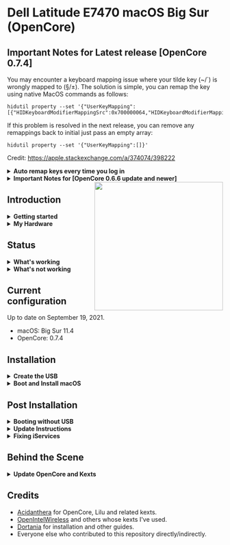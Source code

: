 # Dell Latitude E7470 macOS Big Sur (OpenCore)

## Important Notes for Latest release [OpenCore 0.7.4]
You may encounter a keyboard mapping issue where your tilde key (~/`) is wrongly mapped to (§/±). The solution is simple, you can remap the key using native MacOS commands as follows:
```
hidutil property --set '{"UserKeyMapping":[{"HIDKeyboardModifierMappingSrc":0x700000064,"HIDKeyboardModifierMappingDst":0x700000035}]}'
```
If this problem is resolved in the next release, you can remove any remappings back to initial just pass an empty array:
```
hidutil property --set '{"UserKeyMapping":[]}'
```
Credit: https://apple.stackexchange.com/a/374074/398222
<details>
<summary>
<strong>Auto remap keys every time you log in</strong>
<br/>
</summary>

* Start Automator.app;
* Select "Application";
* Click "Show library" in the toolbar (if hidden);
* Add "Run shell script" (from the Actions/Utilities);
* Copy-and-paste the following script into the window:
```
hidutil property --set '{"UserKeyMapping":[{"HIDKeyboardModifierMappingSrc":0x700000064,"HIDKeyboardModifierMappingDst":0x700000035}]}'
```
* Test it;
* Save it somewhere: a file called your_name.app will be created);
* Depending your MacOSX version:
    * Old versions: Go to System Preferences → Accounts → Login items, or
    * New version: Go to System Preferences → Users and Groups → Login items (top right);
* Add this newly-created app;

Credit: https://superuser.com/a/465506/1046656
</details>
<details>
<summary>
<strong>Important Notes for [OpenCore 0.6.6 update and newer]</strong>
<br/>
</summary>

* There are some changes that need to be followed to update to OpenCore 0.6.6 and newer from previous versions(OpenCore 0.6.5 and below)

* Please read [this Reddit Post](https://www.reddit.com/r/hackintosh/comments/lb2456/psa_opencore_066_will_require_you_to_jump_through/) and [this page](https://dortania.github.io/OpenCore-Post-Install/multiboot/bootstrap.html#updating-bootstrap-in-0-6-6) from Dortania guide before proceeding.

</details>

<img align="right" src="https://imgur.com/25u1lIk.jpg" width="300">

## Introduction

<details>  
<summary><strong>Getting started</strong></summary>
</br>

**Meet the bootloader:**

- [Why OpenCore?](https://dortania.github.io/OpenCore-Install-Guide/why-oc.html)
- [Dortania's website](https://dortania.github.io)

**Recommended tools:**

- Plist editor: [ProperTree](https://github.com/corpnewt/ProperTree)
- EFI Partition Mounting Script: [MountEFI](https://github.com/corpnewt/MountEFI)

</details>

<details>  
<summary><strong>My Hardware</strong></summary>
</br>

| Model              | Dell Latitude E7470                        |
|:-------------------|:-------------------------------------------|
| Processor          | Intel Core i7-6600U                        |
| Graphics           | Integrated Intel HD Graphics 520           |
| Memory             | 8GB 2133MHz DDR4 SODIMM                    |
| Display            | 14" WQHD (2560x1440) with ELAN Touchscreen |
| Storage            | Micron 512GB M.2 SATA SSD                  |
| WLAN + Bluetooth   | Intel Dual Band Wireless-AC 8260           |
| Camera             | 1920x1080 FHD Webcam                       |
| Fingerprint Reader | No                                         |
| Soundcard          | Realtek ALC293                             |
| Keyboard           | Backlit Keyboard                           |
| Trackpad           | ALPS Touchpad                              |

</details>

## Status

<details>  
<summary><strong>What's working</strong></summary>
</br>

- [x] Intel HD 520 Graphics `incuding graphics acceleration`
- [x] All USB ports
- [x] Internal camera
- [x] WiFi using [AirportItlwm](https://github.com/OpenIntelWireless/itlwm)
- [x] Bluetooth using [IntelBluetoothFirmware and IntelBluetoothInjector](https://github.com/OpenIntelWireless/IntelBluetoothFirmware)
- [x] Shutdown/ Reboot/ Sleep/ Wake
- [x] Speakers and headphones jack
- [x] Intel Gigabit Ethernet
- [x] iMessage, FaceTime, App Store
- [x] miniDP and HDMI with digital audio passthrough(If you experience cursor lags, try turning on and off one of the displays.)
- [x] Keyboard and Trackpad(two finger vertical swipes)
- [x] DRM(Works with Google Chrome. Tested with Prime Video and Netflix.)
- [x] SD Card Reader using [Sinetek-rtsx](https://github.com/cholonam/Sinetek-rtsx)

</details>

<details>  
<summary><strong>What's not working</strong></summary>
</br>

- [ ] Multitouch gestures for ALPS touchpad.([#1](https://github.com/adityabakare/macOS-Dell-Latitude-E7470/issues/1))

</details>

## Current configuration

Up to date on September 19, 2021.
- macOS: Big Sur 11.4
- OpenCore: 0.7.4

## Installation

<details>
<summary><strong>Create the USB</strong></summary>
</br>

Follow the [guide on the OpenCore documentation](https://dortania.github.io/OpenCore-Install-Guide/installer-guide/) to create a USB for installation. Choose the operating system you use to create the USB and proceed with the guide. At the end of the Create USB section, OpenCore will ask us to do additional configurations. We don't need to do any of that because the `EFI` folder in this repository provides all necessary configurations we need for installation on Dell Latitude E7470.
</details>

<details>
<summary><strong>Boot and Install macOS</strong></summary>
</br>

- Plug in the USB we created to your Dell computer
- Press the Power button to turn on our computer (if you used the Dell to create the USB, shutdown the computer first)
- Wait and we will see the Apple icon on a black screen with a progress bar at the bottom
- Then, we will see a menu with four options. Make sure select `Disk Utility` to partition your disk appropriately and format the partition for installing macOS into `APFS`. If you are dual booting with other operating systems, an easier way would be to partition the drive beforehand as some formats like NTFS are readonly on macOS.
- Follow the installation steps and configure the preferences to your liking
- Log in to macOS and enjoy

</details>

## Post Installation

<details>
<summary><strong>Booting without USB</strong></summary>
</br>

You need to plug in the installation USB created previously everytime you start macOS after shutdown. If you want to boot without the USB, follow [this guide by OpenCore](https://dortania.github.io/OpenCore-Post-Install/universal/oc2hdd.html#grabbing-opencore-off-the-usb).

</details>

<details>
<summary><strong>Update Instructions</strong></summary>
</br>

- To Update to Big Sur from Catalina, just replace the previous Catalina EFI(only if you're using it from my repo) with this one and update normally.

- To update from an older version of EFI to the current one, download this repository and replace your EFI folder with this one. Make sure you use your own SMBIOS, the included one is only for reference.

- After update, you can check your current OpenCore version by typing the following line in the Terminal:
```
nvram 4D1FDA02-38C7-4A6A-9CC6-4BCCA8B30102:opencore-version
```
You may see a line printed as follows:
```
4D1FDA02-38C7-4A6A-9CC6-4BCCA8B30102:opencore-version	REL-074-2021-09-19
```
where `REL` means a RELEASE version of OC, `074` means version 0.7.4, and `2021-09-19` is the date of the release.

</details>

<details>
<summary><strong>Fixing iServices</strong></summary>
</br>

- In order to get Apple Services like App Store working, you need to generate your own SMBIOS(The included one is only for reference).

- For more information on how to do that, visit the [Dortania Guide](https://dortania.github.io/OpenCore-Post-Install/universal/iservices.html#generate-a-new-serial).

</details>

## Behind the Scene

<details>
<summary><strong>Update OpenCore and Kexts</strong></summary>
</br>

Follow [this guide](https://www.insanelymac.com/forum/topic/347035-guide-updating-and-maintaining-opencore-new-method/) to automatically update OpenCore and all kexts to the latest version.

### Important Note
> Do NOT upgrade the `IntelBluetoothFirmware.kext` and `IntelBluetoothInjector.kext`. The newest version does NOT work on Latitude E7470.

I clipped the relevant parts of the guide here for reference:
Thanks to OCAT, updating and maintaining OpenCore basically boils the update process down to 3 major steps: Synchronizing the config.plist, Updating OpenCore and Drivers, Updating Kexts and Resources. That's it.

 

### I. Preparation, Tools and Cautionary Measures:

Terminal - To find out which version of OpenCore you are currently using, enter: nvram 4D1FDA02-38C7-4A6A-9CC6-4BCCA8B30102:opencore-version

* [ProperTree](https://github.com/corpnewt/ProperTree) and a plist Editor. I use a combination of ProperTree for creating snapshots of and PlistEditPro for editing the config.plist. There's also the free open-source, cross-platform [PlistEDPlus](https://github.com/ic005k/PlistEDPlus)
* [Kext Updater](https://www.sl-soft.de/kext-updater/) - One of the must-have tools for maintaining your EFI Folder. It can mount the ESP Partition, download OpenCore, Clover, Drivers, Kexts and NVIDIA Webdrivers. It also has useful Tools integrated, like creating backups of your EFI Folder, Rebuild Kext Cache, Disable Gatekeeper, compare and validate config plists and calculate ScanPolicy. It is a tremendous time saver for maintaining your EFI Folder. For Kext Updater to work properly you need to disable SIP.
* [OCAT (OpenCore Auxiliary Tools)](https://github.com/ic005k/QtOpenCoreConfig/releases) ­- Tool for editing and updating OpenCore files, Drivers and the config.plist. Its best feature is that it automatically updates any outdated config.plist to the latest structure and feature-set without changing your settings: like adding, renaming, removing or relocating entries. So no more manual editing of the config structure is required to bring it up to date, which was a tremendous p.i.t.a before.

CAUTION: When updating from version ≤ 0.6.5, disabling Bootstrap is mandatory prior to updating OpenCore, to avoid issues. Disable `BootProtect` (set it to None), reboot, reset NVRAM and then update OpenCore. More details here. My suggestion: don't use Bootstrap unless you really have to (for example, if you have Windows and macOS installed on the same disk, like Laptops often do).

CAUTION: If you are running  macOS older than Big Sur, you need to change the following values, otherwise you won't see your macOS Disk(s) in BootPicker, since the APFS Driver will not be loaded:

UEFI > APFS > MinDate: set it to -1

UEFI > APFS > MinVersion: set it to -1

### II. Update Example: Updating your system's EFI Folder

Updating your system's EFI folder basically works the same as updating a downloaded EFI folder. The only difference is that we store a backup to a USB stick and perform the actual update directly on the mounted ESP. There are less steps to perform overall and the workflow in Kext Updater differs slightly. IMPORTANT: Before you do anything, Backup your working EFI Folder to a FAT32 formatted USB Stick as a fallback to boot from if the system won't boot after updating OpenCore.

1. Updating OpenCore, Drivers and config.plist with OCAT

Run OCAT and check for program updates if you haven't already (globe icon)!
Mount ESP (Hard Disk Icon)
BACKUP YOUR CURRENT EFI FOLDER ON A FAT32 FORMATTED USB STICK!
Open the config.plist
Next, hit "Save" (the Floppy Icon). This will automatically update the config.plist to the latest form with the latest feature-set.
Click "Synchronize OC main program" (aka the Recycle Button). This will update OpenCore and the Drivers present in your EFI.

2. Gathering latest Kexts and Resources using Kext Updater

Click on "Check" to download the latest kexts for your EFI. They will be stored in Desktop > Kext-Updates by default
Next, click on "Bootloader"
From the Drop-down menu, select "OpenCore".
Another drop-down menu called "Please select" appears next to it. Select "OcBinaryData" and hit "Download"
The Kext Updates Folder on your Desktop now contains the latest Kexts and Resources
Copy and replace only present outdated Kext files in the downloaded EFI > OC > Kexts Folder
Copy and replace the Resources Folder in the downloaded EFI > OC > Resources (ideally, update HfsPlus.efi as well if you use it - it's in the "Drivers" Folder of "OcBinaryData)
Basically, OpenCore, the Config, Drivers, Kexts and Resources are up to Date now. On to validating the config...

3. Validate and Test

Open the config again in OCAT and click on the green check mark icon to validate it. Everything should be fine. If it is not, compare your config.plist with the sample.plist in included in the OpenCore Package to fix the errors mentioned in the log.
Fix Errors if there any. Once they are fixed, save the config and reboot.

DONE! Congratulations you successfully updated your OpenCore EFI to the latest version!

</details>

## Credits

- [Acidanthera](https://github.com/acidanthera) for OpenCore, Lilu and related kexts.
- [OpenIntelWireless](https://github.com/OpenIntelWireless) and others whose kexts I've used.
- [Dortania](https://dortania.github.io) for installation and other guides.
- Everyone else who contributed to this repository directly/indirectly.
